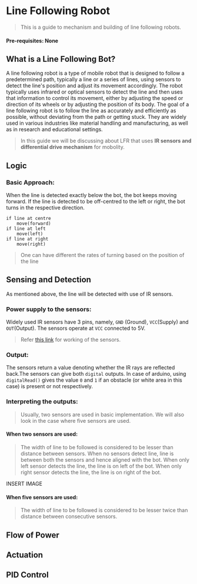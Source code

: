 # Line Following Robot
>This is a guide to mechanism and building of line following robots.

#### Pre-requisites: None

## What is a Line Following Bot?
A line following robot is a type of mobile robot that is designed to follow a predetermined path, typically a line or a series of lines, using sensors to detect the line's position and adjust its movement accordingly. The robot typically uses infrared or optical sensors to detect the line and then uses that information to control its movement, either by adjusting the speed or direction of its wheels or by adjusting the position of its body. The goal of a line following robot is to follow the line as accurately and efficiently as possible, without deviating from the path or getting stuck. They are widely used in various industries like material handling and manufacturing, as well as in research and educational settings.

> In this guide we will be discussing about LFR that uses **IR sensors and differential drive mechanism** for mobolity.

## Logic
### Basic Approach:
When the line is detected exactly below the bot, the bot keeps moving forward. If the line is detected to be off-centred to the left or right, the bot turns in the respective direction.

```
if line at centre 
    move(forward)
if line at left
    move(left)
if line at right
    move(right)
```
> One can have different the rates of turning based on the position of the line
 
## Sensing and Detection 

As mentioned above, the line will be detected with use of IR sensors.

### Power supply to the sensors:
   
Widely used IR sensors have 3 pins, namely, `GND` (Ground), `VCC`(Supply) and `OUT`(Output). The sensors operate at `VCC` connected to 5V.

> Refer [this link](https://www.google.com/) for working of the sensors.

### Output:
The sensors return a value denoting whether the IR rays are reflected back.The sensors can give both `digital` outputs. In case of arduino, using `digitalRead()` gives the value `0` and `1` if an obstacle (or white area in this case) is present or not respectively.


### Interpreting the outputs:
> Usually, two sensors are used in basic implementation. We will also look in the case where five sensors are used.
#### When two sensors are used:
> The width of line to be followed is considered to be lesser than distance between sensors.
When no sensors detect line, line is between both the sensors and hence aligned with the bot.
When only left sensor detects the line, the line is on left of the bot.
When only right sensor detects the line, the line is on right of the bot.

<p color ='red'> INSERT IMAGE </p>

#### When five sensors are used:
> The width of line to be followed is considered to be lesser twice than distance between consecutive sensors.

## Flow of Power

## Actuation

## PID Control
